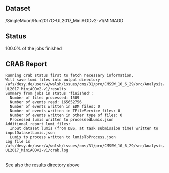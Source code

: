## Dataset 
/SingleMuon/Run2017C-UL2017_MiniAODv2-v1/MINIAOD
## Status 
100.0% of the jobs finished
## CRAB Report 
```
Running crab status first to fetch necessary information.
Will save lumi files into output directory /afs/desy.de/user/w/walsh/issues/cms/31/pro/CMSSW_10_6_29/src/Analysis/Ntuplizer/test/crab_projects_SingleMuon_UL2017/crab_SingleMuon_Run2017C-UL2017_MiniAODv2-v1/results
Summary from jobs in status 'finished':
  Number of files processed: 1509
  Number of events read: 165652756
  Number of events written in EDM files: 0
  Number of events written in TFileService files: 0
  Number of events written in other type of files: 0
  Processed lumis written to processedLumis.json
Additional report lumi files:
  Input dataset lumis (from DBS, at task submission time) written to inputDatasetLumis.json
  Lumis to process written to lumisToProcess.json
Log file is /afs/desy.de/user/w/walsh/issues/cms/31/pro/CMSSW_10_6_29/src/Analysis/Ntuplizer/test/crab_projects_SingleMuon_UL2017/crab_SingleMuon_Run2017C-UL2017_MiniAODv2-v1/crab.log
```
<br>See also the [results](results) directory above<br>
